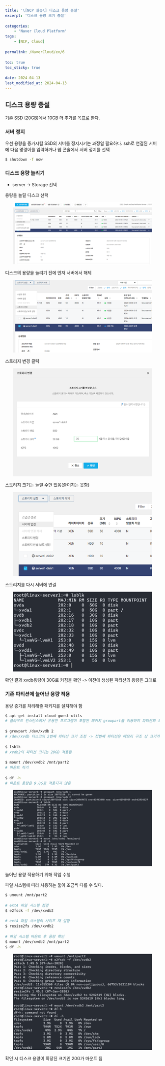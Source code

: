 ```yaml
---
title: '\[NCP 실습\] 디스크 용량 증설'
excerpt: '디스크 용량 크기 증설'

categories:
    - 'Naver Cloud Platform'
tags:
    - [NCP, Cloud]

permalink: /NaverCloud/ex/6

toc: true
toc_sticky: true

date: 2024-04-13
last_modified_at: 2024-04-13
---
```


## 디스크 용량 증설

기존 SSD (20GB)에서 10GB 더 추가를 목표로 한다.

### 서버 정지

우선 용량을 증가시킬 SSD의 서버를 정지시키는 과정일 필요하다. ssh로 연결된 서버에 다음 명령어를 입력하거나 웹 콘솔에서 서버 정지를 선택

```bash
$ shutdown -f now
```

### 디스크 용량 늘리기

-   server -> Storage 선택

용량을 늘릴 디스크 선택

<p align = "center">
    <img src="/assets/images/NCP/ex6-1.png" width="90%">
</p>
디스크의 용량을 늘리기 전에 먼저 서버에서 해제

<p align = "center">
    <img src="/assets/images/NCP/ex6-2.png" width="90%">
</p>
스토리지 변경 클릭

<p align = "center">
    <img src="/assets/images/NCP/ex6-3.png" width="90%">
</p>
스토리지 크기는 늘릴 수만 있음(줄이지는 못함)

<p align = "center">
    <img src="/assets/images/NCP/ex6-4.png" width="90%">
</p>
스토리지를 다시 서버에 연결

<p align = "center">
    <img src="/assets/images/NCP/ex6-5.png" width="90%">
</p>
확인 결과 xvdb용량이 30G로 커짐을 확인 -> 이전에 생성된 파티션의 용량은 그대로

### 기존 파티션에 늘어난 용량 적용

용량 증가를 처리해줄 패키지를 설치해야 함

```bash
$ apt-get install cloud-guest-utils
# 클라우드 인스턴스에서 유용한 프로그램이 포함된 패키지 growpart를 이용하여 파티션의 크기를 조정

$ growpart /dev/xvdb 2
# /dev/xvdb 디스크의 2번째 파티션 크기 조정 -> 첫번째 파티션은 메모리 구조 상 크기가 늘어나지 않음

$ lsblk
# xvdb2의 파티션 크기는 20GB 적용됨

$ mount /dev/xvdb2 /mnt/part2
# 마운트 하기

$ df -h
# 마운트 용량은 9.8G로 적용되지 않음
```

<p align = "center">
    <img src="/assets/images/NCP/ex6-6.png" width="90%">
</p>

늘어난 용량 적용하기 위해 작업 수행

파일 시스템에 따라 사용하는 툴이 조금씩 다를 수 있다.

```bash
$ umount /mnt/part2

# ext4 파일 시스템 점검
$ e2fsck -f /dev/xvdb2

# ext4 파일 시스템의 사이즈 재 설정
$ resize2fs /dev/xvdb2

# 파일 시스템 마운트 후 용량 확인
$ mount /dev/xvdb2 /mnt/part2
$ df -h
```

<p align = "center">
    <img src="/assets/images/NCP/ex6-7.png" width="90%">
</p>

확인 시 디스크 용량이 확장된 크기인 20G가 마운트 됨

